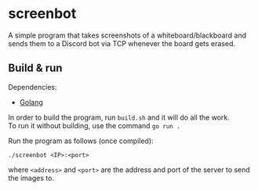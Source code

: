 # screenbot
A simple program that takes screenshots of a whiteboard/blackboard and sends them to a Discord bot via TCP whenever the board gets erased.

## Build & run

Dependencies:
 - [Golang](https://golang.org/)

In order to build the program, run `build.sh` and it will do all the work.  
To run it without building, use the command `go run .`

Run the program as follows (once compiled):
```
./screenbot <IP>:<port>
```
where `<address>` and `<port>` are the address and port of the server to send the images to.
